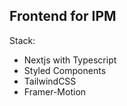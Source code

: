 ## Frontend for IPM

Stack:

-   Nextjs with Typescript
-   Styled Components
-   TailwindCSS
-   Framer-Motion
